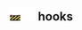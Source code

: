 ## <img src="../../.gitbook/assets/unknown.png" width="24" height=24 /><img src="../../.gitbook/assets/base.png" width="24" height=24 /> hooks

